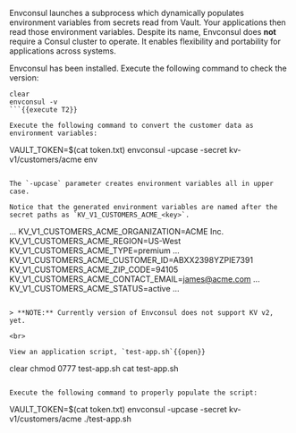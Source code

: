 Envconsul launches a subprocess which dynamically populates environment variables from secrets read from Vault. Your applications then read those environment variables. Despite its name, Envconsul does **not** require a Consul cluster to operate. It enables flexibility and portability for applications across systems.

Envconsul has been installed. Execute the following command to check the version:

```
clear
envconsul -v
```{{execute T2}}

Execute the following command to convert the customer data as environment variables:

```
VAULT_TOKEN=$(cat token.txt) envconsul -upcase -secret kv-v1/customers/acme env
```{{execute T2}}

The `-upcase` parameter creates environment variables all in upper case.

Notice that the generated environment variables are named after the secret paths as `KV_V1_CUSTOMERS_ACME_<key>`.

```
...
KV_V1_CUSTOMERS_ACME_ORGANIZATION=ACME Inc.
KV_V1_CUSTOMERS_ACME_REGION=US-West
KV_V1_CUSTOMERS_ACME_TYPE=premium
...
KV_V1_CUSTOMERS_ACME_CUSTOMER_ID=ABXX2398YZPIE7391
KV_V1_CUSTOMERS_ACME_ZIP_CODE=94105
KV_V1_CUSTOMERS_ACME_CONTACT_EMAIL=james@acme.com
...
KV_V1_CUSTOMERS_ACME_STATUS=active
...
```

> **NOTE:** Currently version of Envconsul does not support KV v2, yet.

<br>

View an application script, `test-app.sh`{{open}}

```
clear
chmod 0777 test-app.sh
cat test-app.sh
```{{execute T2}}

Execute the following command to properly populate the script:

```
VAULT_TOKEN=$(cat token.txt) envconsul -upcase -secret kv-v1/customers/acme ./test-app.sh
```{{execute T2}}
